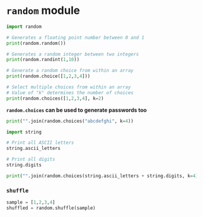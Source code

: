 # `random` module

```python
import random

# Generates a floating point number between 0 and 1
print(random.random())

# Generates a random integer between two integers
print(random.randint(1,10))

# Generate a random choice from within an array
print(random.choice([1,2,3,4]))

# Select multiple choices from within an array
# Value of "k" determines the number of choices
print(random.choices([1,2,3,4], k=2)
```

**`random.choices` can be used to generate passwords too**

```python
print("".join(random.choices("abcdefghi", k=4))
```

```python
import string

# Print all ASCII letters
string.ascii_letters

# Print all digits
string.digits

print("".join(random.choices(string.ascii_letters + string.digits, k=4))
```

### `shuffle`

```python
sample = [1,2,3,4]
shuffled = random.shuffle(sample)
```

